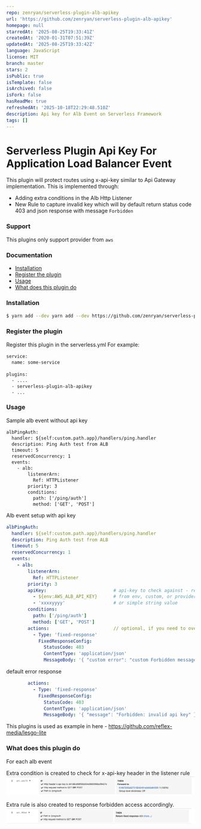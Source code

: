 ```yaml
---
repo: zenryan/serverless-plugin-alb-apikey
url: 'https://github.com/zenryan/serverless-plugin-alb-apikey'
homepage: null
starredAt: '2025-08-25T19:33:41Z'
createdAt: '2020-01-31T07:51:39Z'
updatedAt: '2025-08-25T19:33:42Z'
language: JavaScript
license: MIT
branch: master
stars: 2
isPublic: true
isTemplate: false
isArchived: false
isFork: false
hasReadMe: true
refreshedAt: '2025-10-18T22:29:48.510Z'
description: Api key for Alb Event on Serverless Framework
tags: []
---
```


# Serverless Plugin Api Key For Application Load Balancer Event

This plugin will protect routes using x-api-key similar to Api Gateway implementation. This is implemented through: 
- Adding extra conditions in the Alb Http Listener
- New Rule to capture invalid key which will by default return status code 403 and json response with message `Forbidden`

### Support
This plugins only support provider from `aws`

### Documentation
- [Installation](#installation)
- [Register the plugin](#register-the-plugin)
- [Usage](#usage)
- [What does this plugin do](#what-does-this-plugin-do)


### Installation
```sh
$ yarn add --dev yarn add --dev https://github.com/zenryan/serverless-plugin-alb-apikey.git#master
```

### Register the plugin
Register this plugin in the serverless.yml
For example:
```
service:
  name: some-service

plugins:
  - ....
  - serverless-plugin-alb-apikey
  - ...
```

### Usage

Sample alb event without api key
```
albPingAuth:
  handler: ${self:custom.path.app}/handlers/ping.handler
  description: Ping Auth test from ALB
  timeout: 5
  reservedConcurrency: 1
  events:
    - alb:
        listenerArn:
          Ref: HTTPListener
        priority: 3
        conditions:
          path: ['/ping/auth']
          method: ['GET', 'POST']
```

Alb event setup with api key
```yml
albPingAuth:
  handler: ${self:custom.path.app}/handlers/ping.handler
  description: Ping Auth test from ALB
  timeout: 5
  reservedConcurrency: 1
  events:
    - alb:
        listenerArn:
          Ref: HTTPListener
        priority: 3
        apiKey:                         # api-key to check against - required - max 5 keys allowed
          - ${env:AWS_ALB_API_KEY}      # from env, custom, or provider
          - 'xxxxyyyy'                  # or simple string value
        conditions:
          path: ['/ping/auth']
          method: ['GET', 'POST']
        actions:                        // optional, if you need to override the default actions
          - Type: 'fixed-response'
            FixedResponseConfig:
              StatusCode: 403
              ContentType: 'application/json'
              MessageBody: '{ "custom error": "custom Forbidden message" }'
```

default error response
```yml
        actions:
          - Type: 'fixed-response'
            FixedResponseConfig:
              StatusCode: 403
              ContentType: 'application/json'
              MessageBody: '{ "message": "Forbidden: invalid api key" }'
```

This plugins is used as example in here - https://github.com/reflex-media/lesgo-lite

### What does this plugin do

For each alb event 

Extra condition is created to check for x-api-key header in the listener rule 
![Header check rule](https://github.com/zenryan/serverless-plugin-alb-apikey/blob/develop/image-example/add-header-rule.png)

Extra rule is also created to response forbidden access accordingly.
![Error Response](https://github.com/zenryan/serverless-plugin-alb-apikey/blob/develop/image-example/add-error-response.png)

